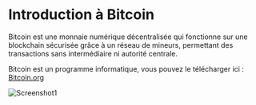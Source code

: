 # Introduction à Bitcoin

Bitcoin est une monnaie numérique décentralisée qui fonctionne sur une blockchain sécurisée grâce à un réseau de mineurs, permettant des transactions sans intermédiaire ni autorité centrale.

Bitcoin est un programme informatique, vous pouvez le télécharger ici : [Bitcoin.org](https://bitcoin.org/en/download)

![Screenshot1](https://github.com/BenBktech/Apprendre-Bitcoin/tree/main/1.%20Introduction/images/screenshot1.png)

